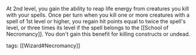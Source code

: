 At 2nd level, you gain the ability to reap life energy from creatures you kill with your spells. Once per turn when you kill one or more creatures with a spell of 1st level or higher, you regain hit points equal to twice the spell's level, or three times its level if the spell belongs to the [[School of Necromancy]]. You don't gain this benefit for killing constructs or undead.

tags: [[Wizard#Necromancy]]
